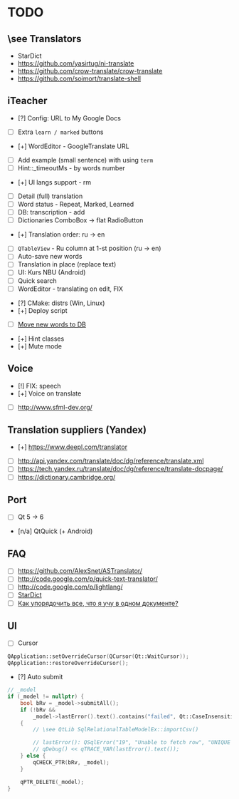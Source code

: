 # TODO

## \see Translators

- StarDict
- https://github.com/yasirtug/ni-translate
- https://github.com/crow-translate/crow-translate
- https://github.com/soimort/translate-shell

## iTeacher

- [?] Config: URL to My Google Docs
- [ ] Extra `learn / marked` buttons
- [+] WordEditor - GoogleTranslate URL
- [ ] Add example (small sentence) with using `term`
- [ ] Hint::_timeoutMs - by words number
- [+] UI langs support - rm
- [ ] Detail (full) translation
- [ ] Word status - Repeat, Marked, Learned
- [ ] DB: transcription - add
- [ ] Dictionaries ComboBox -> flat RadioButton
- [+] Translation order: ru -> en
- [ ] `QTableView` - Ru column at 1-st position (ru -> en)
- [ ] Auto-save new words
- [ ] Translation in place (replace text)
- [ ] UI: Kurs NBU (Android)
- [ ] Quick search
- [ ] WordEditor - translating on edit, FIX
- [?] CMake: distrs (Win, Linux)
- [+] Deploy script

- [ ] [Move new words to DB](https://docs.google.com/spreadsheets/d/1m8uh17iOzbM5aj8NWxBxTZbrDobUbOsJepj_sH9Uz_A/edit)

- [+] Hint classes
- [+] Mute mode

## Voice

- [!] FIX: speech
- [+] Voice on translate
- [ ] http://www.sfml-dev.org/

## Translation suppliers (Yandex)

- [+] https://www.deepl.com/translator
- [ ] http://api.yandex.com/translate/doc/dg/reference/translate.xml
- [ ] https://tech.yandex.ru/translate/doc/dg/reference/translate-docpage/
- [ ] https://dictionary.cambridge.org/

## Port

- [ ] Qt 5 -> 6
- [n/a] QtQuick (+ Android)

## FAQ

- [ ] https://github.com/AlexSnet/ASTranslator/
- [ ] http://code.google.com/p/quick-text-translator/
- [ ] http://code.google.com/p/lightlang/
- [ ] [StarDict](http://stardict-4.sourceforge.net/index_en.php)
- [ ] [Как упорядочить все, что я учу в одном документе?](https://www.youtube.com/watch?v=4lhSxVysohM)

## UI

- [ ] Cursor

```c++
QApplication::setOverrideCursor(QCursor(Qt::WaitCursor));
QApplication::restoreOverrideCursor();
```

- [?] Auto submit

```c++
// _model
if (_model != nullptr) {
    bool bRv = _model->submitAll();
    if (!bRv &&
        _model->lastError().text().contains("failed", Qt::CaseInsensitive))
    {
        // \see QtLib SqlRelationalTableModelEx::importCsv()

        // lastError(): QSqlError("19", "Unable to fetch row", "UNIQUE constraint failed: t_main.f_main_term")
        // qDebug() << qTRACE_VAR(lastError().text());
    } else {
        qCHECK_PTR(bRv, _model);
    }

    qPTR_DELETE(_model);
}
```
